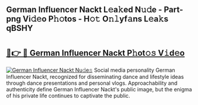 ## German Influencer Nackt L𝚎a𝚔ed N𝚞𝚍e - Part-png Vi𝚍𝚎o P𝚑𝚘tos - H𝚘𝚝 O𝚗𝚕yf𝚊ns L𝚎a𝚔s qBSHY

# <h2><a href="http://kfckuc.oniu.top/?m=German+Influencer+Nackt">🔗👉 🔴 German Influencer Nackt P𝚑ot𝚘𝚜 V𝚒d𝚎o</a></h2>

[![German Influencer Nackt Nu𝚍e𝚜](https://i.imgur.com/0qMVB7G.gif)](http://kfckuc.oniu.top/?m=German+Influencer+Nackt)
Social media personality German Influencer Nackt, recognized for disseminating dance and lifestyle ideas through dance presentations and personal vlogs. Approachability and authenticity define German Influencer Nackt's public image, but the enigma of his private life continues to captivate the public.  
